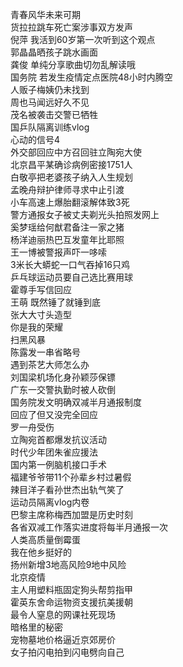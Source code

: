 青春风华未来可期  
货拉拉跳车死亡案涉事双方发声  
倪萍 我活到60岁第一次听到这个观点  
郭晶晶晒孩子跳水画面  
龚俊 单纯分享歌曲切勿乱解读哦  
国务院 若发生疫情定点医院48小时内腾空  
人贩子梅姨仍未找到  
周也马闻远好久不见  
茂名被袭击交警已牺牲  
国乒队隔离训练vlog  
心动的信号4  
外交部回应中方召回驻立陶宛大使  
北京昌平某确诊病例密接1751人  
白敬亭把老婆孩子纳入人生规划  
孟晚舟辩护律师寻求中止引渡  
小车高速上爆胎翻滚解体致3死  
警方通报女子被丈夫剃光头拍照发网上  
奚梦瑶给何猷君备注一家之猪  
杨洋迪丽热巴互发童年比耶照  
王一博被警报声吓一哆嗦  
3米长大蟒蛇一口气吞掉16只鸡  
乒乓球运动员要自己选比赛用球  
霍尊手写信回应  
王萌 既然锤了就锤到底  
张大大寸头造型  
你是我的荣耀  
扫黑风暴  
陈露发一串省略号  
遇到茶艺大师怎么办  
刘国梁机场化身孙颖莎保镖  
广东一交警执勤时被人砍倒  
国务院发文明确双减半月通报制度  
回应了但又没完全回应  
罗一舟受伤  
立陶宛首都爆发抗议活动  
时代少年团朱雀应援法  
国内第一例脑机接口手术  
福建爷爷带11个孙辈乡村过暑假  
辣目洋子看孙世杰出轨气笑了  
运动员隔离vlog内卷  
巴黎主席称梅西加盟是历史时刻  
各省双减工作落实进度将每半月通报一次  
人类高质量倒霉蛋  
我在他乡挺好的  
扬州新增3地高风险9地中风险  
北京疫情  
主人用塑料瓶固定狗头帮剪指甲  
霍英东舍命运物资支援抗美援朝  
最令人窒息的网课社死现场  
暗格里的秘密  
宠物墓地价格逼近京郊房价  
女子拍闪电拍到闪电劈向自己  
